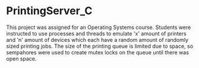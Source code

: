 # PrintingServer_C

This project was assigned for an Operating Systems course. Students were instructed to use processes and threads to emulate
'x' amount of printers and 'n' amount of devices which each have a random amount of randomly sized printing jobs. The size
of the printing queue is limited due to space, so sempahores were used to create mutex locks on the queue until there was open space.

